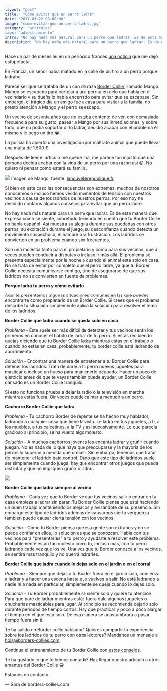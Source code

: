 ```yaml
---
layout: "post"
title:  "Cómo evitar que un perro ladre"
date: "2017-03-22 08:00:00"
image: "como-evitar-que-un-perro-ladre.jpg"
category: "articulos"
tags: "adiestramiento"
intro: "No hay nada más natural para un perro que ladrar. Es de esta manera que expresa cómo se siente, sobretodo teniendo en cuenta que tu Border Collie no habla español."
description: "No hay nada más natural para un perro que ladrar. Es de esta manera que expresa cómo se siente, sobretodo teniendo en cuenta que tu Border Collie no habla español. Así muestra su alegría durante sus quedadas con otros perros, su excitación durante el juego, su desconfianza..."
---
```


Hace un par de meses leí en un periódico francés [una noticia](http://www.lanouvellerepublique.fr/Vienne/Actualite/Faits-divers-justice/n/Contenus/Articles/2017/01/13/Le-chien-aboie-trop-il-l-abat-en-pleine-rue-2965802) que me dejó estupefacta.

En Francia, un señor había matado en la calle de un tiro a un perro porque ladraba.

Parece ser que se trataba de un can de raza [Border Collie](http://www.borders-collies.com/raza-de-perro-border-collie/), llamado Mango. Mango se escapaba para cortejar a una perrita en celo que habia en el vecindario y su dueña lo había encerrado para evitar que se escapase. Sin embargo, el trágico día un amigo fue a casa para visitar a la familia, no prestó atención a Mango y el perro se escapó.

Un vecino de sesenta años que no estaba contento de ver, con demasiada frecuencia para su gusto, pasear a Mango por sus inmediaciones, y sobre todo, que no podía soportar oirlo ladrar, decidió acabar con el problema él mismo y le pego un tiro 😭.

La policía ha abierto una investigación por maltrato animal que puede llevar una multa de 1.500 €.

Después de leer el articulo me quede fría, me parece tan injusto que una persona decida acabar con la vida de un perro por una razón asi 😠. No quiero ni pensar como estará su familia.

![](https://s3-us-west-2.amazonaws.com/notion-static/544c9924f3e24dcaaffc86835dec7d64/un-perro-asesinado-por-ladrar-mucho.jpg)
Imagen de Mango, fuente: [lanouvellerepublique.fr](http://lanouvellerepublique.fr)

Si bien en este caso las consecuencias son extremas, muchos de nosotros conocemos o incluso hemos vivido momentos de tensión con nuestros vecinos a causa de los ladridos de nuestros perros. Por eso hoy he decidido contaros algunos consejos para evitar que un perro ladre.

No hay nada más natural para un perro que ladrar. Es de esta manera que expresa cómo se siente, sobretodo teniendo en cuenta que tu Border Collie no habla español. Así muestra su alegría durante sus quedadas con otros perros, su excitación durante el juego, su desconfianza cuando detecta un movimiento sospechoso, el hambre o la frustración. Los ladridos se convierten en un problema cuando son frecuentes.

Son una molestia tanto para el propietario y como para sus vecinos, que a veces pueden conducir a disputas o incluso ir más allá. El problema se presenta especialmente por la noche o cuando el animal está solo en casa. No se trata de evitar por completo que el perro ladre, ya que tu Border Collie necesita comunicarse contigo, sino de asegurarse de que sus ladridos no se convierten en fuente de problemas.

 **Porque ladra tu perro y cómo evitarlo**

Aquí te presentamos algunas situaciones comunes en las que puedes encontrarte como propietario de un Border Collie. Si crees que el problema describe tu situación simplemente aplica la solución para resolver el tema de los ladridos.

 **Border Collie que ladra cuando se queda solo en casa**

 _Problema -_ Éste suele ser más difícil de detectar y tus vecinos serán los primeros en conocer el hábito de ladrar de tu perro. Si estás recibiendo quejas diciendo que tu Border Collie ladra mientras estás en el trabajo o cuando no estás en casa, probablemente, tu border collie está ladrando de aburrimiento.

 _Solución -_ Encontrar una manera de entretener a tu Border Collie para detener los ladridos. Trata de darle a tu perro nuevos juguetes para masticar o incluso un hueso para mantenerlo ocupado. Hacer un poco de ejercicio antes de que te vayas también puede ayudar, un Border Collie cansado es un Border Collie tranquilo.

Si esto no funciona prueba a dejar la radio o la televisión en marcha mientras estás fuera. Oír voces puede calmar a menudo a un perro.

 **Cachorro Border Collie que ladra**

 _Problema -_ Tu cachorro Border de repente se ha hecho muy hablador, ladrando a cualquier cosa que tiene la vista. Le ladra en tus juguetes, a ti, a los muebles, a tus calcetines, a la TV y así sucesivamente. Lo que parecía gracioso al principio, se ha vuelto algo molesto.

 _Solución -_ A muchos cachorros jóvenes les encanta ladrar y gruñir cuando juegan. No es nada de lo que haya que preocuparse y la mayoría de los perros lo superan a medida que crecen. Sin embargo, tenemos que tratar de mantener el ladrido bajo control. Dado que este tipo de ladridos suele ser simplemente cuando juega, hay que encontrar otros juegos que pueda disfrutar y que no impliquen gruñir o ladrar.

![](https://s3-us-west-2.amazonaws.com/notion-static/97baa631aeb246269a14c7a8d928642b/border-collie-cachorro-que-ladra.jpg)

 **Border Collie que ladra siempre al vecino**

 _Problema -_ Cada vez que tu Border ve que tus vecinos salir o entrar en tu casa empieza a ladrar sin parar. Tu Border Collie piensa que está haciendo un buen trabajo manteniéndolos alejados y avisándote de su presencia. Sin embargo este tipo de ladridos ademas de causarnos cierta vergüenza también puede causar cierta tensión con los vecinos.

 _Solución -_ Como tu Border piensa que esa gente son extraños y no se puede confiar en ellos, lo solución es que se conozcan. Habla con tus vecinos para “presentarles” a tu perro y ayudarte a resolver este problema. Probablemente están tan molesto como tu, incluso más, con tu perro ladrando cada vez que los ve. Una vez que tu Border conozca a los vecinos, se sentirá mas tranquilo y no querrá ladrarles.

 **Border Collie que ladra cuando lo dejas solo en el jardín o en el corral**

 _Problema -_ Siempre que dejas a tu Border fuera en el jardin solo, comienza a ladrar y a hacer una escena hasta que vuelves a salir. No está ladrando a nadie ni a nada en particular, simplemente se queja cuando lo dejas solo.

 _Solución -_ Tu Border probablemente se siente solo y quiere tu atención. Para que pare de ladrar mientras estás fuera dale algunos juguetes o chucherías masticables para jugar. Al principio se recomienda dejarlo solo durante períodos de tiempo cortos. Hay que practicar y poco a poco alargar el tiempo en el que esta solo. De esa manera se acostumbrará a pasar tiempo fuera sin ti.

Te ha salido un Border collie hablador? Quieres compartir tu experiencia sobre los ladridos de tu perro con otros lectores? Mandanos un mensaje a hola@borders-collies.com.<br>

Continua el entrenamiento de tu Border Collie con<a href="{{ site.url }}/border-collie-adiestramiento/"> estos consejos</a>.

Te ha gustado lo que te hemos contado? Haz llegar nuestro artículo a otros amantes del Border Collie 😀

Estamos en contacto

— Sara de borders-collies.com
